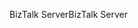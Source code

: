 <span data-ttu-id="109d4-101">BizTalk Server</span><span class="sxs-lookup"><span data-stu-id="109d4-101">BizTalk Server</span></span>